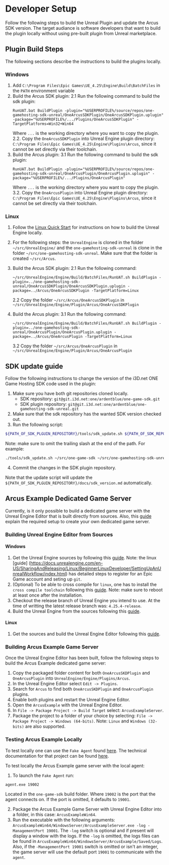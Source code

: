 # Developer Setup

Follow the following steps to build the Unreal Plugin and update the Arcus SDK version. The target audiance is software developers that want to build the plugin locally without using pre-built plugin from Unreal marketplace.


## Plugin Build Steps

The following sections describe the instructions to build the plugins locally.

### Windows

1. Add `C:\Program Files\Epic Games\UE_4.25\Engine\Build\BatchFiles` in the `PATH` environment variable
2. Build the Arcus SDK plugin:
    2.1 Run the following command to build the sdk plugin:
    ```
    RunUAT.bat BuildPlugin -plugin="%USERPROFILE%/source/repos/one-gamehosting-sdk-unreal/OneArcusSDKPlugin/OneArcusSDKPlugin.uplugin" -package="%USERPROFILE%/.../Plugins/OneArcusSDKPlugin" -TargetPlatforms=Win32+Win64
    ```
    Where `...` is the working directory where you want to copy the plugin.
    2.2. Copy the `OneArcusSDKPlugin` into Unreal Engine plugin directory: `C:\Program Files\Epic Games\UE_4.25\Engine\Plugins\Arcus`, since it cannot be set directly via their toolchain.
3. Build the Arcus plugin:
    3.1 Run the following command to build the sdk plugin:
    ```
    RunUAT.bat BuildPlugin -plugin="%USERPROFILE%/source/repos/one-gamehosting-sdk-unreal/OneArcusPlugin/OneArcusPlugin.uplugin" -package="%USERPROFILE%/.../Plugins/OneArcusPlugin"
    ```
    Where `...` is the working directory where you want to copy the plugin.
    3.2. Copy the `OneArcusPlugin` into Unreal Engine plugin directory: `C:\Program Files\Epic Games\UE_4.25\Engine\Plugins\Arcus`, since it cannot be set directly via their toolchain.


### Linux

1. Follow the [Linux Quick Start](https://docs.unrealengine.com/en-US/SharingAndReleasing/Linux/BeginnerLinuxDeveloper/SettingUpAnUnrealWorkflow/index.html) for instructions on how to build the Unreal Engine locally.
2. For the following steps: the `UnrealEngine` is cloned in the folder `~/src/UnrealEngine/` and the `one-gamehosting-sdk-unreal` is clone in the folder `~/src/one-gamehosting-sdk-unreal`. Make sure that the folder is created `~/src/Arcus`.

2. Build the Arcus SDK plugin:
    2.1 Run the following command:
    ```
    ~/src/UnrealEngine/Engine/Build/BatchFiles/RunUAT.sh BuildPlugin -plugin=../one-gamehosting-sdk-unreal/OneArcusSDKPlugin/OneArcusSDKPlugin.uplugin -package=../Arcus/OneArcusSDKPlugin -TargetPlatform=Linux
    ```
    2.2 Copy the folder `~/src/Arcus/OneArcusSDKPlugin` in `~/src/UnrealEngine/Engine/Plugin/Arcus/OneArcusSDKPlugin`

3. Build the Arcus plugin:
    3.1 Run the following command:
    ```
    ~/src/UnrealEngine/Engine/Build/BatchFiles/RunUAT.sh BuildPlugin -plugin=../one-gamehosting-sdk-unreal/OneArcusPlugin/OneArcusPlugin.uplugin -package=../Arcus/OneArcusPlugin -TargetPlatform=Linux
    ```
    3.2 Copy the folder `~/src/Arcus/OneArcusPlugin` in `~/src/UnrealEngine/Engine/Plugin/Arcus/OneArcusPlugin`

## SDK update guide


Follow the following instructions to change the version of the i3D.net ONE Game Hosting SDK code used in the plugin:

1. Make sure you have both git repositories cloned locally.
    * SDK repository: `git@git.i3d.net:one/ardentblue/one-game-sdk.git`
    * SDK plugin repository: `git@git.i3d.net:one/ardentblue/one-gamehosting-sdk-unreal.git`
2. Make sure that the sdk repository has the wanted SDK version checked out.
3. Run the following script:
```bash
${PATH_OF_SDK_PLGUIN_REPOSITORY}/tools/sdk_update.sh ${PATH_OF_SDK_REPOSITORY} ${PATH_OF_SDK_PLGIN_REPOSITORY}
```
Note: make sure to omit the trailing slash at the end of the path. For example:
```bash
./tools/sdk_update.sh ~/src/one-game-sdk ~/src/one-gamehosting-sdk-unreal
```
4. Commit the changes in the SDK plugin repository.

Note that the update script will update the `${PATH_OF_SDK_PLGUIN_REPOSITORY}/docs/sdk_version.md` automatically.

## Arcus Example Dedicated Game Server


Currently, is it only possible to build a dedicated game server with the Unreal Engine Editor that is built directly from sources. Also, this [guide](https://docs.unrealengine.com/en-US/InteractiveExperiences/Networking/HowTo/DedicatedServers/index.html) explain the required setup to create your own dedicated game server.

### Building Unreal Engine Editor from Sources


#### Windows


1. Get the Unreal Engine sources by following this [guide](https://docs.unrealengine.com/en-US/ProgrammingAndScripting/ProgrammingWithCPP/DownloadingSourceCode/index.html). Note: the linux [guide] (https://docs.unrealengine.com/en-US/SharingAndReleasing/Linux/BeginnerLinuxDeveloper/SettingUpAnUnrealWorkflow/index.html) has detailed steps to register for an Epic Game account and seting up `git`.
2. (Optional) To be able to cross compile for `linux`, one has to install the `cross compile toolchain` following this [guide](https://docs.unrealengine.com/en-US/SharingAndReleasing/Linux/GettingStarted/index.html). Note: make sure to reboot at least once after the installation.
3. Checkout the release branch of Unreal Engine you intend to use. At the time of writting the latest release branch was: `4.25.4-release`.
4. Build the Unreal Engine from the sources following this [guide](https://docs.unrealengine.com/en-US/ProductionPipelines/DevelopmentSetup/BuildingUnrealEngine/index.html).

#### Linux


1. Get the sources and build the Unreal Engine Editor following this [guide](https://docs.unrealengine.com/en-US/SharingAndReleasing/Linux/BeginnerLinuxDeveloper/SettingUpAnUnrealWorkflow/index.html).

### Building Arcus Example Game Server


Once the Unreal Engine Editor has been built, follow the following steps to build the Arcus Example dedicated game server:
1. Copy the packaged folder content for both `OneArcusSKDPlugin` and `OneArcusPlugin` into `UnrealEngine/Engine/Plugins/Arcus`.
2. In the Unreal Engine Editor select `Edit -> Plugins`.
3. Search for `Arcus` to find both `OneArcusSKDPlugin` and `OneArcusPlugin` plugins.
4. Enable both plugins and restart the Unreal Engine Editor.
5. Open the `ArcusExample` with the Unreal Engine Editor.
6. In `File -> Package Project -> Build Target` select: `ArcusExampleServer`.
7. Package the project to a folder of your choice by selecting: `File -> Package Project -> Windows (64-bits)`. Note: `Linux` and `Windows (32-bits)` are also supported.   

### Testing Arcus Example Locally


To test locally one can use the `Fake Agent` found [here](https://git.i3d.net/one/ardentblue/one-game-sdk). The technical documentation for that project can be found [here](https://git.i3d.net/one/ardentblue/one-game-sdk/-/tree/master/docs).

To test locally the Arcus Example game server with the local agent:

1. To launch the `Fake Agent` run:
```
agent.exe 19002
```
Located in the `one-game-sdk` build folder. Where `19002` is the port that the agent connects on. If the port is omitted, it defaults to `19001`.

2. Package the Arcus Example Game Server with Unreal Engine Editor into a folder, in this case: `ArcusExampleWin64`.
3. Run the executable with the following arguments: `ArcusExampleWin64/WindowsServer/ArcusExampleServer.exe -log -ManagementPort 19001`. The `-log` switch is optional and if present will display a window with the logs. If the `-log` is omitted, the logs files can be found in `ArcusExampleWin64/WindowsServer/ArcusExample/Saved/Logs`. Also, if the `-ManagementPort 19001` switch is omitted or isn't an integer, the game server will use the default port `19001` to communicate with the `agent`.
